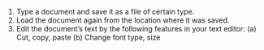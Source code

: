 1.	Type a document and save it as a file of certain type. 
2.	Load the document again from the location where it was saved.
3.	Edit the document’s text by the following features in your text editor:
(a)	Cut, copy, paste
(b)	Change font type, size 

